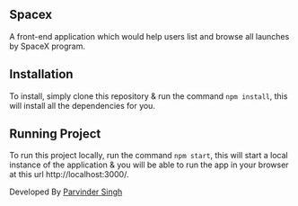 ## Spacex
A front-end application which would help users list and browse all launches by SpaceX program.

## Installation
To install, simply clone this repository & run the command  `npm install`, this will install all the dependencies for you.

## Running Project
To run this project locally, run the command `npm start`, this will start a local instance of the application & you will be able to run the app in your browser at this url http://localhost:3000/.



Developed By [Parvinder Singh](https://601fb6c8a96f4cbf1c17c74c--pedantic-sammet-ffc7bc.netlify.app/)
